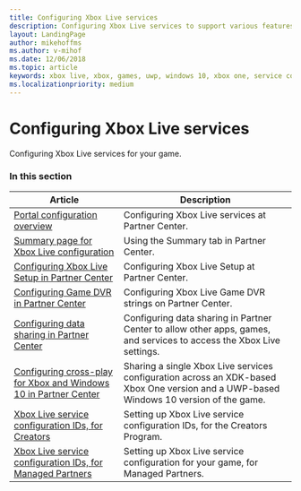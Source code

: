 ```yaml
---
title: Configuring Xbox Live services
description: Configuring Xbox Live services to support various features for your game.
layout: LandingPage
author: mikehoffms
ms.author: v-mihof
ms.date: 12/06/2018
ms.topic: article
keywords: xbox live, xbox, games, uwp, windows 10, xbox one, service configuration
ms.localizationpriority: medium
---
```


# Configuring Xbox Live services

Configuring Xbox Live services for your game.


### In this section

| Article | Description |
|---------|-------------|
| [Portal configuration overview](live-portal-config-overview.md) | Configuring Xbox Live services at Partner Center. |
| [Summary page for Xbox Live configuration](live-portal-summary-tab.md) | Using the Summary tab in Partner Center. |
| [Configuring Xbox Live Setup in Partner Center](live-config-xbl-setup.md) | Configuring Xbox Live Setup at Partner Center. |
| [Configuring Game DVR in Partner Center](live-game-dvr.md) | Configuring Xbox Live Game DVR strings on Partner Center. |
| [Configuring data sharing in Partner Center](live-data-sharing-udc.md) | Configuring data sharing in Partner Center to allow other apps, games, and services to access the Xbox Live settings. |
| [Configuring cross-play for Xbox and Windows 10 in Partner Center](live-config-cross-play-xbox-win10.md) | Sharing a single Xbox Live services configuration across an XDK-based Xbox One version and a UWP-based Windows 10 version of the game. |
| [Xbox Live service configuration IDs, for Creators](live-service-config-ids-creators.md) | Setting up Xbox Live service configuration IDs, for the Creators Program. |
| [Xbox Live service configuration IDs, for Managed Partners](live-service-config-ids-mp.md) | Setting up Xbox Live service configuration for your game, for Managed Partners. |
